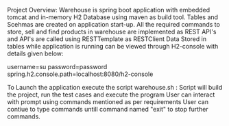 Project Overview:
Warehouse is spring boot application with embedded tomcat and in-memory H2 Database using maven as build tool.
Tables and Scehmas are created on application start-up.
All the required commands to store, sell and find products in warehouse are implemented as REST API's and API's are called using RESTTemplate as RESTClient
Data Stored in tables while application is running can be viewed through H2-console with details given below:

username=su
password=password
spring.h2.console.path=localhost:8080/h2-console


To Launch the application execute the script warehouse.sh :
Script will build the project, run the test cases and execute the program
User can interact with prompt using commands mentioned as per requirements
User can contiue to type commands untill command named "exit" to stop further commands.
